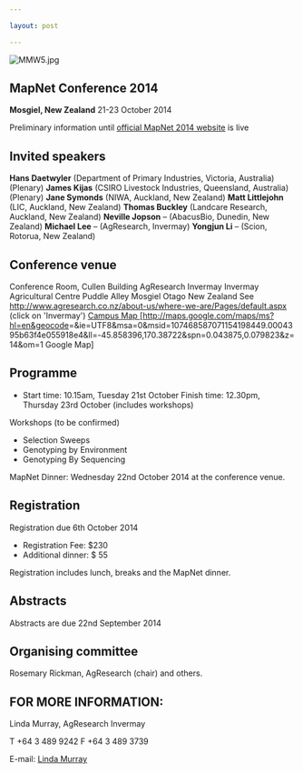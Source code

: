 ```yaml
---

layout: post

---
```


![](MMW5.jpg "MMW5.jpg")

## MapNet Conference 2014

**Mosgiel, New Zealand**
 21-23 October 2014

Preliminary information until [official MapNet 2014 website](http://www.agresearch.co.nz/news/events/Pages/MAPNET.aspx) is live

## Invited speakers

**Hans Daetwyler** (Department of Primary Industries, Victoria, Australia) (Plenary)
**James Kijas** (CSIRO Livestock Industries, Queensland, Australia) (Plenary)
**Jane Symonds** (NIWA, Auckland, New Zealand)
**Matt Littlejohn** (LIC, Auckland, New Zealand)
**Thomas Buckley** (Landcare Research, Auckland, New Zealand)
**Neville Jopson** – (AbacusBio, Dunedin, New Zealand)
**Michael Lee** – (AgResearch, Invermay)
**Yongjun Li** – (Scion, Rotorua, New Zealand)

## Conference venue

Conference Room, Cullen Building
AgResearch Invermay
Invermay Agricultural Centre
Puddle Alley
Mosgiel
Otago
New Zealand
See <http://www.agresearch.co.nz/about-us/where-we-are/Pages/default.aspx> (click on 'Invermay')
[ Campus Map ](Media:InvermayCampusMap.jpg "wikilink")
[<http://maps.google.com/maps/ms?hl=en&geocode>=&ie=UTF8&msa=0&msid=107468587071154198449.0004395b63f4e055918e4&ll=-45.858396,170.38722&spn=0.043875,0.079823&z=14&om=1 Google Map]

## Programme

-   Start time: 10.15am, Tuesday 21st October Finish time: 12.30pm, Thursday 23rd October (includes workshops)

Workshops (to be confirmed)

-   Selection Sweeps
-   Genotyping by Environment
-   Genotyping By Sequencing

MapNet Dinner: Wednesday 22nd October 2014 at the conference venue.

## Registration

Registration due 6th October 2014

-   Registration Fee: \$230
-   Additional dinner: \$ 55

Registration includes lunch, breaks and the MapNet dinner.

## Abstracts

Abstracts are due 22nd September 2014

## Organising committee

Rosemary Rickman, AgResearch (chair)
and others.

## FOR MORE INFORMATION:

Linda Murray, AgResearch Invermay

T +64 3 489 9242 F +64 3 489 3739

E-mail: [Linda Murray](mailto:linda.murray@agresearch.co.nz)


